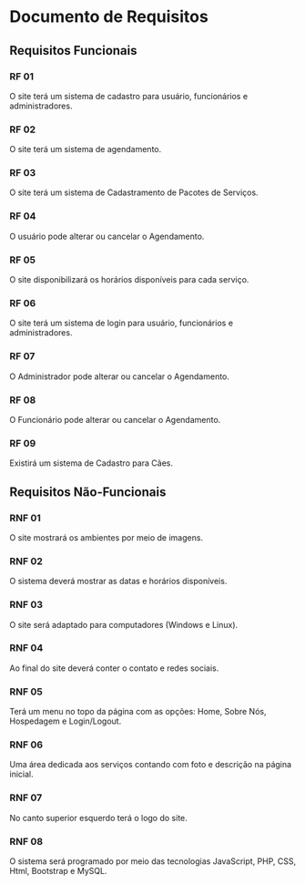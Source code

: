 # Documento de Requisitos

## Requisitos Funcionais

### RF 01

O site terá um sistema de cadastro para usuário, funcionários e administradores.

### RF 02

O site terá um sistema de agendamento.

### RF 03

O site terá um sistema de Cadastramento de Pacotes de Serviços.

### RF 04

O usuário pode alterar ou cancelar o Agendamento.

### RF 05

O site disponibilizará os horários disponíveis para cada serviço.

### RF 06

O site terá um sistema de login para usuário, funcionários e administradores.

### RF 07

O Administrador pode alterar ou cancelar o Agendamento.

### RF 08

O Funcionário pode alterar ou cancelar o Agendamento.

### RF 09

Existirá um sistema de Cadastro para Cães.

## Requisitos Não-Funcionais

### RNF 01

O site mostrará os ambientes por meio de imagens.

### RNF 02

O sistema deverá mostrar as datas e horários disponíveis.

### RNF 03

O site será adaptado para computadores (Windows e Linux).

### RNF 04

Ao final do site deverá conter o contato e redes sociais.

### RNF 05

Terá um menu no topo da página com as opções: Home, Sobre Nós, Hospedagem e Login/Logout.

### RNF 06

Uma área dedicada aos serviços contando com foto e descrição na página inicial.

### RNF 07

No canto superior esquerdo terá o logo do site.

### RNF 08

O sistema será programado por meio das tecnologias JavaScript, PHP, CSS, Html, Bootstrap e MySQL.
